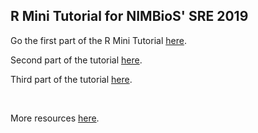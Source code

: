 ## R Mini Tutorial for NIMBioS' SRE 2019

Go the first part of the R Mini Tutorial [here](https://luiscartor.github.io/RMT_part1).

Second part of the tutorial [here](https://luiscartor.github.io/RMT_part2).

Third part of the tutorial [here](https://luiscartor.github.io/RMT_part3).

<br>

More resources [here](https://luiscartor.github.io/Rresources). 
